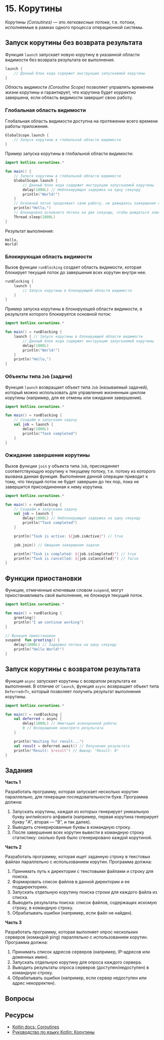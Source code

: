 ﻿
# 15. Корутины

_Корутины (Coroutines)_ — это _легковесные потоки_, т.е. потоки, исполняемые в рамках одного процесса операционной системы. 

## Запуск корутины без возврата результата

Функция `launch`  запускает новую корутину в указанной области видимости без возврата результата ее выполнения.
```kotlin
launch {
	// Данный блок кода содержит инструкции запускаемой корутины
}
```

_Область видимости (Coroutine Scope)_ позволяет управлять временем жизни корутины и гарантирует, что корутина будет корректно завершена, если область видимости завершит свою работу.

### Глобальная область видимости

Глобальная область видимости доступна на протяжении всего времени работы приложения.
```kotlin
GlobalScope.launch {
    // Запуск корутины в глобальной области видимости
}
```

Пример запуска корутины в глобальной области видимости:
```kotlin
import kotlinx.coroutines.*

fun main() {
	// Запуск корутины в глобальной области видимости
    GlobalScope.launch {
	    // Данный блок кода содержит инструкции запускаемой корутины
        delay(1000L) // Неблокирующая задержка на одну секунду
        println("World!")
    }
    // Основной поток продолжает свою работу, не дожидаясь завершения сопрограммы
    println("Hello,")
    // Блокировка основного потока на две секунды, чтобы дождаться завершения сопрограммы
    Thread.sleep(2000L) 
}
```
Результат выполнения:
```text
Hello,
World!
```

### Блокирующая область видимости

Вызов функции `runBlocking` создает область видимости, которая блокирует текущий поток до завершения всех корутин внутри нее.
```kotlin
runBlocking {
    launch {
        // Запуск корутины в блокирующей области видимости
    }
}
```

Пример запуска корутины в блокирующей области видимости, в результате которого блокируется основной поток:
```kotlin
import kotlinx.coroutines.*

fun main() = runBlocking {
    launch { // Запуск корутины в блокирующей области видимости
	    // Данный блок кода содержит инструкции запускаемой корутины
        delay(1000L)
        println("World!")
    }
    println("Hello,")
}
```

### Объекты типа `Job` (задачи)

Функция `launch`  возвращает объект типа  `Job` (называемый задачей), который можно использовать для управления жизненным циклом корутины (например, для ее отмены или ожидания завершения).
```kotlin
import kotlinx.coroutines.*

fun main() = runBlocking {
    // Создаём и запускаем задачу
    val job = launch {
        delay(1000L)
        println("Task completed")
    }
}
```

### Ожидание завершения корутины

Вызов функции `join` у объекта типа `Job`, присоединяет соответствующую корутину к текущему потоку, т.е. потоку из которого вызвана данная функция. Выполнение данной операции приводит к тому, что текущий поток не будет завершен до тех пор, пока не завершится присоединенная к нему корутина.
```kotlin
import kotlinx.coroutines.*

fun main() = runBlocking {
    // Создаём и запускаем задачу
    val job = launch {
        delay(1000L) // Неблокирующая задержка на одну секунду
        println("Task completed")
    }

    println("Task is active: ${job.isActive}") // true

    job.join() // Ожидаем завершения задачи

    println("Task is completed: ${job.isCompleted}") // true
    println("Task is cancelled: ${job.isCancelled}") // false
}
```

## Функции приостановки

Функции, отмеченные ключевым словом  `suspend`, могут приостанавливать своё выполнение, не блокируя текущий поток.
```kotlin
import kotlinx.coroutines.* 

fun main() = runBlocking {
	greeting()
	println("I am continue working") 
}

// Функция приостановки  
suspend  fun greeting() { 
	delay(1000L) // Задержка потока на одну секунду
	println("Hello World!") 
}
```

## Запуск корутины с возвратом результата

Функция `async` запускает корутины с возвратом результата ее выполнения. В отличие от `launch`, функция `async` возвращает объект типа `Deferred<T>`, который позволяет получить результат выполнения корутины. 
```kotlin
import kotlinx.coroutines.*

fun main() = runBlocking {
    val deferred = async {
        delay(1000L) // Имитация асинхронной работы
        0 // Возвращение некотрого результата
    }

    println("Waiting for result...")
    val result = deferred.await() // Получение результата
    println("Result: $result") // Вывод: "Result: 0"
} 
```

## Задания

**Часть 1**

Разработать программу, которая запускает несколько корутин параллельно, для генерации последовательности букв. 
Программа должна:
1.  Запускать корутины, каждая из которых генерирует уникальную букву английского алфавита (например, первая корутина генерирует букву "A", вторая — "B", и так далее). 
2.  Выводить сгенерированные буквы в командную строку.
3.  После завершения всех корутин вывести в командную строку статистику: сколько букв было сгенерировано каждой корутиной.

**Часть 2**

Разработать программу, которая ищет заданную строку в текстовых файлах параллельно с использованием корутин. 
Программа должна:
1. Принимать путь к директории с текстовыми файлами и строку для поиска.
2.  Формировать список файлов в данной директории и ее поддиректориях. 
3.  Запускать отдельную корутину поиска строки для каждого файла из списка.
4.  Выводить результаты поиска: список файлов, содержащих искомую строку, в командную строку.
5. Обрабатывать ошибки (например, если файл не найден).

**Часть 3**

Разработать программу, которая выполняет опрос нескольких серверов (командой ping) параллельно с использованием корутин. Программа должна:
1.  Принимать список адресов серверов (например, IP-адресов или доменных имен).
2.  Запускать отдельную корутину для опроса каждого сервера.
3.  Выводить результаты опроса серверов (доступен/недоступен) в командную строку.
4.  Обрабатывать ошибки (например, если сервер недоступен или адрес некорректен).

## Вопросы


## Ресурсы
- [Kotlin docs: Coroutines](https://kotlinlang.org/docs/coroutines-overview.html)
- [Руководство по языку Kotlin: Корутины](https://kotlinlang.ru/docs/coroutines-overview.html)